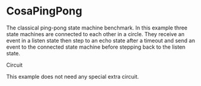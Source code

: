 CosaPingPong
====

The classical ping-pong state machine benchmark. In this example three state machines are connected to each other in a circle. They receive an event in a listen state then step to an echo state after a timeout and send an event to the connected state machine before stepping back to the listen state.

Circuit 

This example does not need any special extra circuit.

